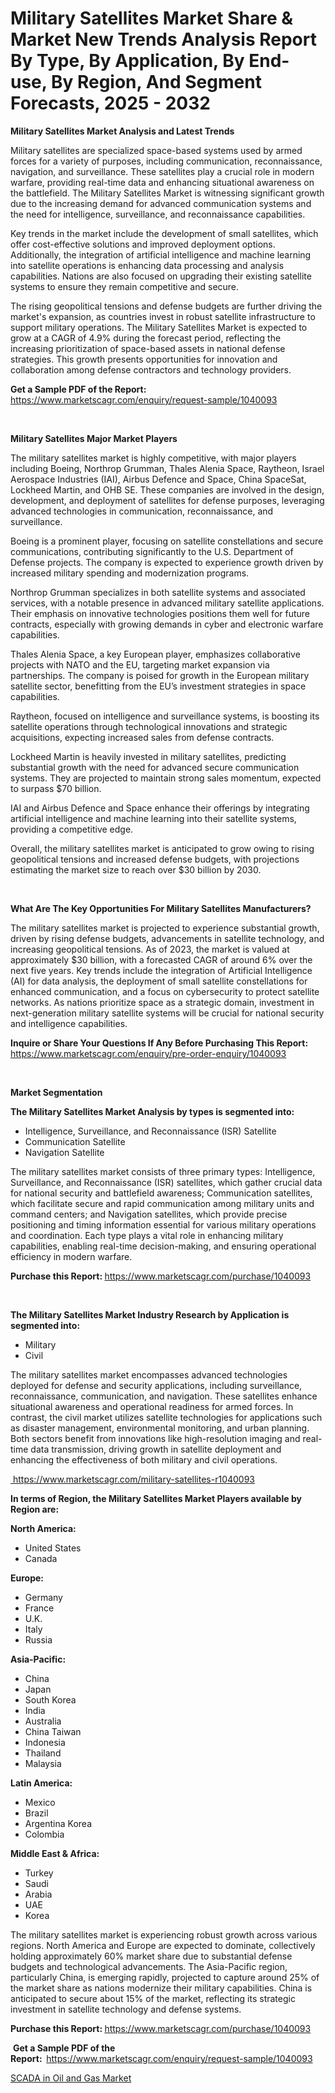 <p><h1>Military Satellites Market Share & Market New Trends Analysis Report By Type, By Application, By End-use, By Region, And Segment Forecasts, 2025 - 2032</h1></p><p><strong>Military Satellites Market Analysis and Latest Trends</strong></p>
<p><p>Military satellites are specialized space-based systems used by armed forces for a variety of purposes, including communication, reconnaissance, navigation, and surveillance. These satellites play a crucial role in modern warfare, providing real-time data and enhancing situational awareness on the battlefield. The Military Satellites Market is witnessing significant growth due to the increasing demand for advanced communication systems and the need for intelligence, surveillance, and reconnaissance capabilities.</p><p>Key trends in the market include the development of small satellites, which offer cost-effective solutions and improved deployment options. Additionally, the integration of artificial intelligence and machine learning into satellite operations is enhancing data processing and analysis capabilities. Nations are also focused on upgrading their existing satellite systems to ensure they remain competitive and secure. </p><p>The rising geopolitical tensions and defense budgets are further driving the market's expansion, as countries invest in robust satellite infrastructure to support military operations. The Military Satellites Market is expected to grow at a CAGR of 4.9% during the forecast period, reflecting the increasing prioritization of space-based assets in national defense strategies. This growth presents opportunities for innovation and collaboration among defense contractors and technology providers.</p></p>
<p><strong>Get a Sample PDF of the Report:&nbsp;</strong> <a href="https://www.marketscagr.com/enquiry/request-sample/1040093?utm_campaign=2138&utm_medium=2&utm_source=Github&utm_content=ia&utm_term=21022025&utm_id=military-satellites">https://www.marketscagr.com/enquiry/request-sample/1040093</a></p>
<p>&nbsp;</p>
<p><strong>Military Satellites Major Market Players</strong></p>
<p><p>The military satellites market is highly competitive, with major players including Boeing, Northrop Grumman, Thales Alenia Space, Raytheon, Israel Aerospace Industries (IAI), Airbus Defence and Space, China SpaceSat, Lockheed Martin, and OHB SE. These companies are involved in the design, development, and deployment of satellites for defense purposes, leveraging advanced technologies in communication, reconnaissance, and surveillance.</p><p>Boeing is a prominent player, focusing on satellite constellations and secure communications, contributing significantly to the U.S. Department of Defense projects. The company is expected to experience growth driven by increased military spending and modernization programs. </p><p>Northrop Grumman specializes in both satellite systems and associated services, with a notable presence in advanced military satellite applications. Their emphasis on innovative technologies positions them well for future contracts, especially with growing demands in cyber and electronic warfare capabilities.</p><p>Thales Alenia Space, a key European player, emphasizes collaborative projects with NATO and the EU, targeting market expansion via partnerships. The company is poised for growth in the European military satellite sector, benefitting from the EU’s investment strategies in space capabilities.</p><p>Raytheon, focused on intelligence and surveillance systems, is boosting its satellite operations through technological innovations and strategic acquisitions, expecting increased sales from defense contracts.</p><p>Lockheed Martin is heavily invested in military satellites, predicting substantial growth with the need for advanced secure communication systems. They are projected to maintain strong sales momentum, expected to surpass $70 billion.</p><p>IAI and Airbus Defence and Space enhance their offerings by integrating artificial intelligence and machine learning into their satellite systems, providing a competitive edge.</p><p>Overall, the military satellites market is anticipated to grow owing to rising geopolitical tensions and increased defense budgets, with projections estimating the market size to reach over $30 billion by 2030.</p></p>
<p>&nbsp;</p>
<p><strong>What Are The Key Opportunities For Military Satellites Manufacturers?</strong></p>
<p><p>The military satellites market is projected to experience substantial growth, driven by rising defense budgets, advancements in satellite technology, and increasing geopolitical tensions. As of 2023, the market is valued at approximately $30 billion, with a forecasted CAGR of around 6% over the next five years. Key trends include the integration of Artificial Intelligence (AI) for data analysis, the deployment of small satellite constellations for enhanced communication, and a focus on cybersecurity to protect satellite networks. As nations prioritize space as a strategic domain, investment in next-generation military satellite systems will be crucial for national security and intelligence capabilities.</p></p>
<p><strong>Inquire or Share Your Questions If Any Before Purchasing This Report:</strong> <a href="https://www.marketscagr.com/enquiry/pre-order-enquiry/1040093?utm_campaign=2138&utm_medium=2&utm_source=Github&utm_content=ia&utm_term=21022025&utm_id=military-satellites">https://www.marketscagr.com/enquiry/pre-order-enquiry/1040093</a></p>
<p>&nbsp;</p>
<p><strong>Market Segmentation</strong></p>
<p><strong>The Military Satellites Market Analysis by types is segmented into:</strong></p>
<p><ul><li>Intelligence, Surveillance, and Reconnaissance (ISR) Satellite</li><li>Communication Satellite</li><li>Navigation Satellite</li></ul></p>
<p><p>The military satellites market consists of three primary types: Intelligence, Surveillance, and Reconnaissance (ISR) satellites, which gather crucial data for national security and battlefield awareness; Communication satellites, which facilitate secure and rapid communication among military units and command centers; and Navigation satellites, which provide precise positioning and timing information essential for various military operations and coordination. Each type plays a vital role in enhancing military capabilities, enabling real-time decision-making, and ensuring operational efficiency in modern warfare.</p></p>
<p><strong>Purchase this Report:&nbsp;</strong><a href="https://www.marketscagr.com/purchase/1040093?utm_campaign=2138&utm_medium=2&utm_source=Github&utm_content=ia&utm_term=21022025&utm_id=military-satellites">https://www.marketscagr.com/purchase/1040093</a></p>
<p>&nbsp;</p>
<p><strong>The Military Satellites Market Industry Research by Application is segmented into:</strong></p>
<p><ul><li>Military</li><li>Civil</li></ul></p>
<p><p>The military satellites market encompasses advanced technologies deployed for defense and security applications, including surveillance, reconnaissance, communication, and navigation. These satellites enhance situational awareness and operational readiness for armed forces. In contrast, the civil market utilizes satellite technologies for applications such as disaster management, environmental monitoring, and urban planning. Both sectors benefit from innovations like high-resolution imaging and real-time data transmission, driving growth in satellite deployment and enhancing the effectiveness of both military and civil operations.</p></p>
<p><a href="https://www.marketscagr.com/military-satellites-r1040093?utm_campaign=2138&utm_medium=2&utm_source=Github&utm_content=ia&utm_term=21022025&utm_id=military-satellites">&nbsp;https://www.marketscagr.com/military-satellites-r1040093</a></p>
<p><strong>In terms of Region, the Military Satellites Market Players available by Region are:</strong></p>
<p>
    <p> <strong> North America: </strong>
        <ul>
            <li>United States</li>
            <li>Canada</li>
        </ul>
        </p> 
    <p> <strong> Europe: </strong>
        <ul>
            <li>Germany</li>
            <li>France</li>
            <li>U.K.</li>
            <li>Italy</li>
            <li>Russia</li>
        </ul>
        </p> 
    <p> <strong> Asia-Pacific: </strong>
        <ul>
            <li>China</li>
            <li>Japan</li>
            <li>South Korea</li>
            <li>India</li>
            <li>Australia</li>
            <li>China Taiwan</li>
            <li>Indonesia</li>
            <li>Thailand</li>
            <li>Malaysia</li>
        </ul>
        </p> 
    <p> <strong> Latin America: </strong>
        <ul>
            <li>Mexico</li>
            <li>Brazil</li>
            <li>Argentina Korea</li>
            <li>Colombia</li>
        </ul>
        </p> 
    <p> <strong> Middle East & Africa: </strong>
        <ul>
            <li>Turkey</li>
            <li>Saudi</li>
            <li>Arabia</li>
            <li>UAE</li>
            <li>Korea</li>
        </ul>
    </p>
    </p>
<p><p>The military satellites market is experiencing robust growth across various regions. North America and Europe are expected to dominate, collectively holding approximately 60% market share due to substantial defense budgets and technological advancements. The Asia-Pacific region, particularly China, is emerging rapidly, projected to capture around 25% of the market share as nations modernize their military capabilities. China is anticipated to secure about 15% of the market, reflecting its strategic investment in satellite technology and defense systems.</p></p>
<p><strong>Purchase this Report: </strong><a href="https://www.marketscagr.com/purchase/1040093?utm_campaign=2138&utm_medium=2&utm_source=Github&utm_content=ia&utm_term=21022025&utm_id=military-satellites">https://www.marketscagr.com/purchase/1040093</a></p>
<p>&nbsp;<strong>Get a Sample PDF of the Report:&nbsp;&nbsp;</strong><a href="https://www.marketscagr.com/enquiry/request-sample/1040093?utm_campaign=2138&utm_medium=2&utm_source=Github&utm_content=ia&utm_term=21022025&utm_id=military-satellites">https://www.marketscagr.com/enquiry/request-sample/1040093</a></p>
<p><strong></strong></p>
<p><p><a href="https://github.com/joannesouthgate/Market-Research-Report-List-5/blob/main/scada-in-oil-and-gas-market.md?utm_campaign=2138&utm_medium=2&utm_source=Github&utm_content=ia&utm_term=21022025&utm_id=military-satellites">SCADA in Oil and Gas Market</a></p></p>